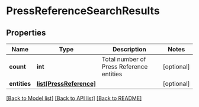 # PressReferenceSearchResults

## Properties
Name | Type | Description | Notes
------------ | ------------- | ------------- | -------------
**count** | **int** | Total number of Press Reference entities | [optional] 
**entities** | [**list[PressReference]**](PressReference.md) |  | [optional] 

[[Back to Model list]](../README.md#documentation-for-models) [[Back to API list]](../README.md#documentation-for-api-endpoints) [[Back to README]](../README.md)

